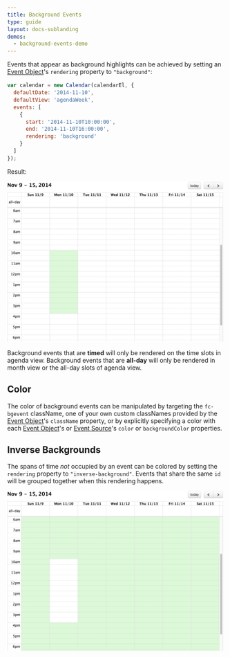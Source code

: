 ```yaml
---
title: Background Events
type: guide
layout: docs-sublanding
demos:
  - background-events-demo
---
```


Events that appear as background highlights can be achieved by setting an [Event Object](event-object)'s `rendering` property to `"background"`:

```js
var calendar = new Calendar(calendarEl, {
  defaultDate: '2014-11-10',
  defaultView: 'agendaWeek',
  events: [
    {
      start: '2014-11-10T10:00:00',
      end: '2014-11-10T16:00:00',
      rendering: 'background'
    }
  ]
});
```

Result:

<img src='background-events.png' width='500' alt='background events example' />

Background events that are **timed** will only be rendered on the time slots in agenda view. Background events that are **all-day** will only be rendered in month view or the all-day slots of agenda view.


## Color

The color of background events can be manipulated by targeting the `fc-bgevent` className, one of your own custom classNames provided by the [Event Object](event-object)'s `className` property, or by explicitly specifying a color with each [Event Object](event-object)'s or [Event Source](event-source-object)'s `color` or `backgroundColor` properties.


## Inverse Backgrounds

The spans of time *not* occupied by an event can be colored by setting the `rendering` property to `"inverse-background"`. Events that share the same `id` will be grouped together when this rendering happens.

<img src='background-events-inverse.png' width='500' alt='inverse background example' />
